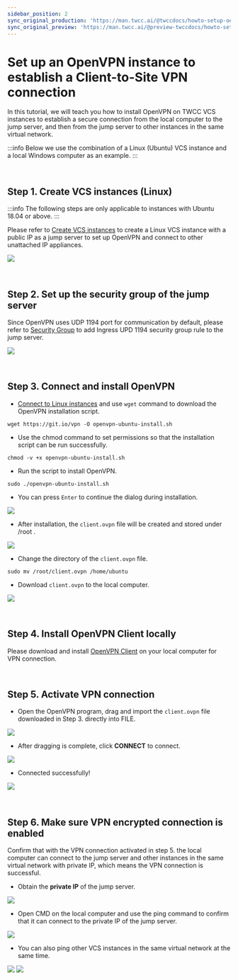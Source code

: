 ```yaml
---
sidebar_position: 2
sync_original_production: 'https://man.twcc.ai/@twccdocs/howto-setup-oepnvpn-client-to-site-vpn-en' 
sync_original_preview: 'https://man.twcc.ai/@preview-twccdocs/howto-setup-oepnvpn-client-to-site-vpn-en'
---
```


# Set up an OpenVPN instance to establish a Client-to-Site VPN connection


In this tutorial, we will teach you how to install OpenVPN on TWCC VCS instances to establish a secure connection from the local computer to the jump server, and then from the jump server to other instances in the same virtual network.

:::info
Below we use the combination of a Linux (Ubuntu) VCS instance and a local Windows computer as an example.
:::

<br/>

## Step 1. Create VCS instances (Linux)

:::info
The following steps are only applicable to instances with Ubuntu 18.04 or above.
:::

Please refer to [Create VCS instances](https://man.twcc.ai/@twccdocs/guide-vcs-create-zh) to create a Linux VCS instance with a public IP as a jump server to set up OpenVPN and connect to other unattached IP appliances.

![](https://cos.twcc.ai/SYS-MANUAL/uploads/upload_a5beadf106baf7e64ce997391c27ab2a.png)

<br/>



## Step 2. Set up the security group of the jump server

Since OpenVPN uses UDP 1194 port for communication by default, please refer to [Security Group](https://man.twcc.ai/@twccdocs/guide-vcs-sg-zh) to add Ingress UPD 1194 security group rule to the jump server.

![](https://cos.twcc.ai/SYS-MANUAL/uploads/upload_e4bfa535e2f1419f3644785ff8301fa8.png)

<br/>


## Step 3. Connect and install OpenVPN

- [Connect to Linux instances](https://man.twcc.ai/@twccdocs/vcs-guide-connect-to-linux-from-windows-zh) and use `wget` command to download the OpenVPN installation script.

```
wget https://git.io/vpn -O openvpn-ubuntu-install.sh
```

- Use the chmod command to set permissions so that the installation script can be run successfully.

```
chmod -v +x openvpn-ubuntu-install.sh
```

- Run the script to install OpenVPN.

```
sudo ./openvpn-ubuntu-install.sh
```

- You can press `Enter` to continue the dialog during installation.

![](https://cos.twcc.ai/SYS-MANUAL/uploads/upload_bcc0348c5c83b00ae5a67cb3b46c2bd9.png)


- After installation, the `client.ovpn` file will be created and stored under /root .

![](https://cos.twcc.ai/SYS-MANUAL/uploads/upload_35093692a150b6b37b2b59ddf9082503.png)


- Change the directory of the `client.ovpn` file.

```
sudo mv /root/client.ovpn /home/ubuntu
```

- Download `client.ovpn` to the local computer.

![](https://i.imgur.com/8OqGSOr.png)

<br/>


## Step 4. Install OpenVPN Client locally

Please download and install [OpenVPN Client](https://openvpn.net/vpn-client/) on your local computer for VPN connection.

<br/>


## Step 5. Activate VPN connection

- Open the OpenVPN program, drag and import the `client.ovpn` file downloaded in Step 3. directly into FILE.

![](https://cos.twcc.ai/SYS-MANUAL/uploads/upload_0052af78144363408630ea8ee7dd96f8.png)

- After dragging is complete, click **CONNECT** to connect.

![](https://i.imgur.com/uZD9gD1.png)

- Connected successfully!

![](https://i.imgur.com/eec3eJT.png)

<br/>


## Step 6. Make sure VPN encrypted connection is enabled

Confirm that with the VPN connection activated in step 5. the local computer can connect to the jump server and other instances in the same virtual network with private IP, which means the VPN connection is successful.

- Obtain the **private IP** of the jump server.

![](https://cos.twcc.ai/SYS-MANUAL/uploads/upload_9516eae28be233d2a2e32f4b9a11c0cc.png)

- Open CMD on the local computer and use the ping command to confirm that it can connect to the private IP of the jump server.

![](https://cos.twcc.ai/SYS-MANUAL/uploads/upload_1ac71acfda06dcfd2ab139742284e280.png)

- You can also ping other VCS instances in the same virtual network at the same time.

![](https://cos.twcc.ai/SYS-MANUAL/uploads/upload_309e93a516dbce476590ff44dd9568cb.png)
![](https://cos.twcc.ai/SYS-MANUAL/uploads/upload_aa4f7abd06e48bbcf008b1e06c648eac.png)